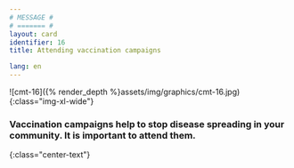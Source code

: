 ```yaml
---
# MESSAGE #
# ======= #
layout: card
identifier: 16
title: Attending vaccination campaigns

lang: en
---
```


![cmt-16]({% render_depth %}assets/img/graphics/cmt-16.jpg){:class="img-xl-wide"}

### Vaccination campaigns help to stop disease spreading in your community. It is important to attend them.
{:class="center-text"}